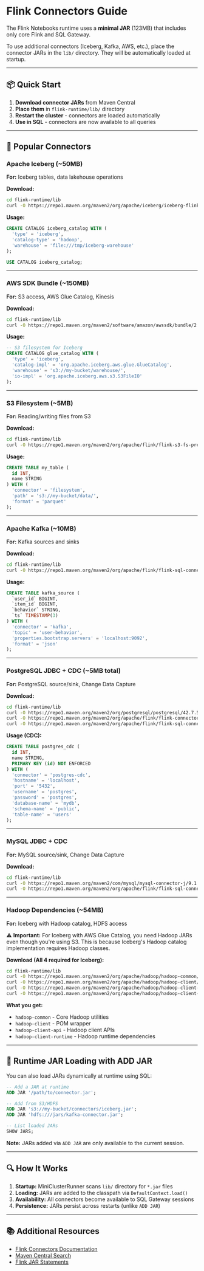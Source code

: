 # Flink Connectors Guide

The Flink Notebooks runtime uses a **minimal JAR** (123MB) that includes only core Flink and SQL Gateway.

To use additional connectors (Iceberg, Kafka, AWS, etc.), place the connector JARs in the `lib/` directory. They will be automatically loaded at startup.

---

## 📦 Quick Start

1. **Download connector JARs** from Maven Central
2. **Place them** in `flink-runtime/lib/` directory
3. **Restart the cluster** - connectors are loaded automatically
4. **Use in SQL** - connectors are now available to all queries

---

## 🔌 Popular Connectors

### Apache Iceberg (~50MB)
**For:** Iceberg tables, data lakehouse operations

**Download:**
```bash
cd flink-runtime/lib
curl -O https://repo1.maven.org/maven2/org/apache/iceberg/iceberg-flink-runtime-1.20/1.7.1/iceberg-flink-runtime-1.20-1.7.1.jar
```

**Usage:**
```sql
CREATE CATALOG iceberg_catalog WITH (
  'type' = 'iceberg',
  'catalog-type' = 'hadoop',
  'warehouse' = 'file:///tmp/iceberg-warehouse'
);

USE CATALOG iceberg_catalog;
```

---

### AWS SDK Bundle (~150MB)
**For:** S3 access, AWS Glue Catalog, Kinesis

**Download:**
```bash
cd flink-runtime/lib
curl -O https://repo1.maven.org/maven2/software/amazon/awssdk/bundle/2.30.16/bundle-2.30.16.jar
```

**Usage:**
```sql
-- S3 filesystem for Iceberg
CREATE CATALOG glue_catalog WITH (
  'type' = 'iceberg',
  'catalog-impl' = 'org.apache.iceberg.aws.glue.GlueCatalog',
  'warehouse' = 's3://my-bucket/warehouse/',
  'io-impl' = 'org.apache.iceberg.aws.s3.S3FileIO'
);
```

---

### S3 Filesystem (~5MB)
**For:** Reading/writing files from S3

**Download:**
```bash
cd flink-runtime/lib
curl -O https://repo1.maven.org/maven2/org/apache/flink/flink-s3-fs-presto/1.20.0/flink-s3-fs-presto-1.20.0.jar
```

**Usage:**
```sql
CREATE TABLE my_table (
  id INT,
  name STRING
) WITH (
  'connector' = 'filesystem',
  'path' = 's3://my-bucket/data/',
  'format' = 'parquet'
);
```

---

### Apache Kafka (~10MB)
**For:** Kafka sources and sinks

**Download:**
```bash
cd flink-runtime/lib
curl -O https://repo1.maven.org/maven2/org/apache/flink/flink-sql-connector-kafka/3.3.0-1.20/flink-sql-connector-kafka-3.3.0-1.20.jar
```

**Usage:**
```sql
CREATE TABLE kafka_source (
  `user_id` BIGINT,
  `item_id` BIGINT,
  `behavior` STRING,
  `ts` TIMESTAMP(3)
) WITH (
  'connector' = 'kafka',
  'topic' = 'user-behavior',
  'properties.bootstrap.servers' = 'localhost:9092',
  'format' = 'json'
);
```

---

### PostgreSQL JDBC + CDC (~5MB total)
**For:** PostgreSQL source/sink, Change Data Capture

**Download:**
```bash
cd flink-runtime/lib
curl -O https://repo1.maven.org/maven2/org/postgresql/postgresql/42.7.5/postgresql-42.7.5.jar
curl -O https://repo1.maven.org/maven2/org/apache/flink/flink-connector-jdbc/3.2.0-1.19/flink-connector-jdbc-3.2.0-1.19.jar
curl -O https://repo1.maven.org/maven2/org/apache/flink/flink-sql-connector-postgres-cdc/3.3.0/flink-sql-connector-postgres-cdc-3.3.0.jar
```

**Usage (CDC):**
```sql
CREATE TABLE postgres_cdc (
  id INT,
  name STRING,
  PRIMARY KEY (id) NOT ENFORCED
) WITH (
  'connector' = 'postgres-cdc',
  'hostname' = 'localhost',
  'port' = '5432',
  'username' = 'postgres',
  'password' = 'postgres',
  'database-name' = 'mydb',
  'schema-name' = 'public',
  'table-name' = 'users'
);
```

---

### MySQL JDBC + CDC
**For:** MySQL source/sink, Change Data Capture

**Download:**
```bash
cd flink-runtime/lib
curl -O https://repo1.maven.org/maven2/com/mysql/mysql-connector-j/9.1.0/mysql-connector-j-9.1.0.jar
curl -O https://repo1.maven.org/maven2/org/apache/flink/flink-sql-connector-mysql-cdc/3.3.0/flink-sql-connector-mysql-cdc-3.3.0.jar
```

---

### Hadoop Dependencies (~54MB)
**For:** Iceberg with Hadoop catalog, HDFS access

⚠️ **Important:** For Iceberg with AWS Glue Catalog, you need Hadoop JARs even though you're using S3. This is because Iceberg's Hadoop catalog implementation requires Hadoop classes.

**Download (All 4 required for Iceberg):**
```bash
cd flink-runtime/lib
curl -O https://repo1.maven.org/maven2/org/apache/hadoop/hadoop-common/3.4.1/hadoop-common-3.4.1.jar
curl -O https://repo1.maven.org/maven2/org/apache/hadoop/hadoop-client/3.4.1/hadoop-client-3.4.1.jar
curl -O https://repo1.maven.org/maven2/org/apache/hadoop/hadoop-client-api/3.4.1/hadoop-client-api-3.4.1.jar
curl -O https://repo1.maven.org/maven2/org/apache/hadoop/hadoop-client-runtime/3.4.1/hadoop-client-runtime-3.4.1.jar
```

**What you get:**
- `hadoop-common` - Core Hadoop utilities
- `hadoop-client` - POM wrapper
- `hadoop-client-api` - Hadoop client APIs
- `hadoop-client-runtime` - Hadoop runtime dependencies


---

## 📝 Runtime JAR Loading with ADD JAR

You can also load JARs dynamically at runtime using SQL:

```sql
-- Add a JAR at runtime
ADD JAR '/path/to/connector.jar';

-- Add from S3/HDFS
ADD JAR 's3://my-bucket/connectors/iceberg.jar';
ADD JAR 'hdfs:///jars/kafka-connector.jar';

-- List loaded JARs
SHOW JARS;
```

**Note:** JARs added via `ADD JAR` are only available to the current session.

---

## 🔍 How It Works

1. **Startup:** MiniClusterRunner scans `lib/` directory for `*.jar` files
2. **Loading:** JARs are added to the classpath via `DefaultContext.load()`
3. **Availability:** All connectors become available to SQL Gateway sessions
4. **Persistence:** JARs persist across restarts (unlike `ADD JAR`)

---

## 📚 Additional Resources

- [Flink Connectors Documentation](https://nightlies.apache.org/flink/flink-docs-master/docs/connectors/table/overview/)
- [Maven Central Search](https://search.maven.org/search?q=g:org.apache.flink)
- [Flink JAR Statements](https://nightlies.apache.org/flink/flink-docs-master/docs/dev/table/sql/jar/)
